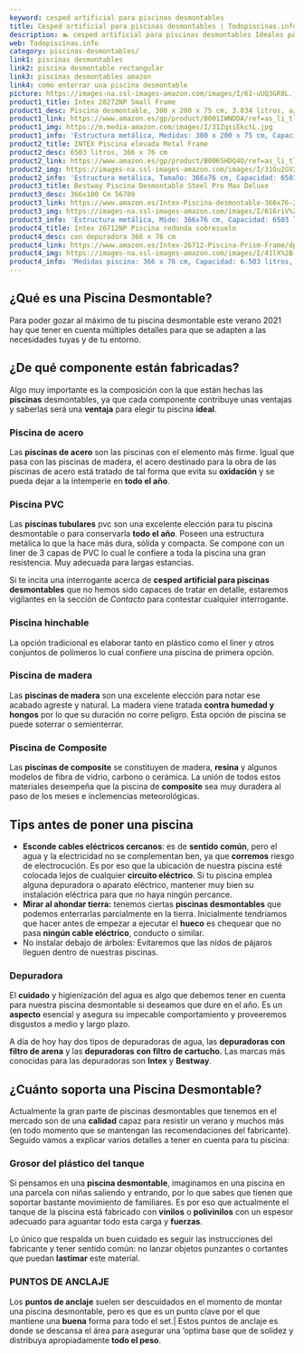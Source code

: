 ```yaml
---
keyword: cesped artificial para piscinas desmontables
title: Cesped artificial para piscinas desmontables | Todopiscinas.info
description: 🏊 cesped artificial para piscinas desmontables Ideales para este verano 2021. Aquí puedes comprar cesped artificial para piscinas desmontables y comparar con otras similares. No dejes escapar cesped artificial para piscinas desmontables a un precio realmente tentador.
web: Todopiscinas.info
category: piscinas-desmontables/
link1: piscinas desmontables
link2: piscina desmontable rectangular
link3: piscinas desmontables amazon
link4: como enterrar una piscina desmontable
picture: https://images-na.ssl-images-amazon.com/images/I/61-uUQ3GR8L.jpg
product1_title: Intex 28272NP Small Frame
product1_desc: Piscina desmontable, 300 x 200 x 75 cm, 3.834 litros, azul
product1_link: https://www.amazon.es/gp/product/B001IWNDDA/ref=as_li_tl?ie=UTF8&camp=3638&creative=24630&creativeASIN=B001IWNDDA&linkCode=as2&tag=todopiscinas0e-21&linkId=25b9d647487c889cb6ef56ed63f50ca1
product1_img: https://m.media-amazon.com/images/I/31ZqsiEkctL.jpg
product1_info: 'Estructura metálica, Medidas: 300 x 200 x 75 cm, Capacidad: 3.834 litros, Para 6 personas (+ 6 años), Fácil montaje, Forma rectangular'
product2_title: INTEX Piscina elevada Metal Frame
product2_desc: 6503 litros, 366 x 76 cm
product2_link: https://www.amazon.es/gp/product/B0065HDQ4O/ref=as_li_tl?ie=UTF8&camp=3638&creative=24630&creativeASIN=B0065HDQ4O&linkCode=as2&tag=todopiscinas0e-21&linkId=ed2430e3ba564d3527ee103df33ed7b3
product2_img: https://images-na.ssl-images-amazon.com/images/I/31Ou2GV2SAL.jpg
product2_info: 'Estructura metálica, Tamaño: 366x76 cm, Capacidad: 6503 litros, Forma circular, De 4 a 7 personas (+6 años)'
product3_title: Bestway Piscina Desmontable Steel Pro Max Deluxe
product3_desc: 366x100 Cm 56709
product3_link: https://www.amazon.es/Intex-Piscina-desmontable-366x76-28210NP/dp/B0065HDQ4O?__mk_es_ES=%C3%85M%C3%85%C5%BD%C3%95%C3%91&crid=25UQGV9HG2INI&dchild=1&keywords=piscinas+desmontables&qid=1615854176&sprefix=piscinas+dem%2Caps%2C201&sr=8-5&linkCode=ll1&tag=todopiscinas0e-21&linkId=34f200977c6cbaab1f3f4d9ac0e64755&language=es_ES&ref_=as_li_ss_tl
product3_img: https://images-na.ssl-images-amazon.com/images/I/616riV%2BiY3L.jpg
product3_info: 'Estructura metálica, Mide: 366x76 cm, Capacidad: 6503 litros, De 4 a 7 personas mayores de 6 años, Forma circular, Tecnología Super-Tough'
product4_title: Intex 26712NP Piscina redonda sobresuelo
product4_desc: con depuradora 366 x 76 cm
product4_link: https://www.amazon.es/Intex-26712-Piscina-Prism-Frame/dp/B07FB823GL?__mk_es_ES=%C3%85M%C3%85%C5%BD%C3%95%C3%91&dchild=1&keywords=piscinas+desmontables+con+depuradora&qid=1615936418&sr=8-5&linkCode=ll1&tag=todopiscinas0e-21&linkId=d98699de7830cd471766fa1daa36de34&language=es_ES&ref_=as_li_ss_tl
product4_img: https://images-na.ssl-images-amazon.com/images/I/41lX%2B-YpibL.jpg
product4_info: 'Medidas piscina: 366 x 76 cm, Capacidad: 6.503 litros, Incluye depuradora de cartucha A, Lona resistente triple capa'
---
```



<stats-list :link1=link1 :link2=link2 :link3=link3 :link4=link4 :category=category></stats-list>
## ¿Qué es una Piscina Desmontable?



Para poder gozar al máximo de tu piscina desmontable este verano 2021 hay que tener en cuenta múltiples detalles para que se adapten a las necesidades tuyas y de tu entorno.


## ¿De qué componente están fabricadas?

Algo muy importante es la composición con la que están hechas las **piscinas** desmontables, ya que cada componente contribuye unas ventajas y saberlas  será una **ventaja** para elegir tu piscina **ideal**.


### Piscina de acero

Las **piscinas de acero** son las piscinas con el elemento más firme. Igual que pasa con las piscinas de madera, el acero destinado para la obra de las piscinas de acero está tratado de tal forma que evita su **oxidación** y se pueda dejar a la intemperie en **todo el año**.


### Piscina  PVC

Las **piscinas tubulares** pvc son una excelente elección para tu piscina desmontable o para conservarla **todo el año**. Poseen una estructura metálica lo que la hace más dura, sólida y compacta. Se compone con un liner de 3 capas de PVC lo cual le confiere a toda la piscina una gran resistencia. Muy adecuada para largas estancias.

Si te incita una interrogante acerca de **cesped artificial para piscinas desmontables** que no hemos sido capaces de tratar en detalle, estaremos vigilantes en la sección de _Contacto_ para contestar cualquier interrogante.


### Piscina hinchable

 La opción tradicional es elaborar tanto en plástico como el liner y otros conjuntos de polímeros lo cual confiere una piscina de primera opción.


### Piscina de madera

Las **piscinas de madera** son una excelente elección para notar ese acabado agreste y natural. La madera viene tratada **contra humedad y hongos** por lo que su duración no corre peligro. Esta opción de piscina se puede soterrar o semienterrar.


### Piscina de Composite

Las **piscinas de composite** se constituyen de madera, **resina** y algunos modelos de fibra de vidrio, carbono o cerámica. La unión de todos estos materiales desempeña que la piscina de **composite** sea muy duradera al paso de los meses e inclemencias meteorológicas.


## Tips antes de poner una piscina



*   **Esconde cables eléctricos cercanos**: es de **sentido común**, pero el agua y la electricidad no se complementan ben, ya que **corremos** riesgo de electrocución. Es por eso que la ubicación de nuestra piscina esté colocada lejos de cualquier **circuito eléctrico**. Si tu piscina emplea alguna depuradora o aparato eléctrico, mantener muy bien su instalación eléctrica para que no haya ningún percance.
*   **Mirar al ahondar tierra:** tenemos ciertas **piscinas desmontables** que podemos enterrarlas parcialmente en la tierra. Inicialmente tendríamos que hacer antes de empezar a ejecutar el **hueco** es chequear que no pasa **ningún cable eléctrico**, conducto o similar.
*   No instalar debajo de árboles: Evitaremos que las nidos de pájaros lleguen dentro de nuestras piscinas.

<external-banner></external-banner>



### Depuradora

El **cuidado** y higienización del agua es algo que debemos tener en cuenta para nuestra piscina desmontable si deseamos que dure en el año. Es un **aspecto** esencial y asegura su impecable comportamiento y proveeremos disgustos a medio y largo plazo.

A día de hoy hay dos tipos de depuradoras de agua, las **depuradoras con filtro de arena** y  las **depuradoras** **con filtro de cartucho.** Las marcas más conocidas para las depuradoras son **Intex** y **Bestway**.


## ¿Cuánto soporta una Piscina Desmontable?

Actualmente la gran parte de piscinas desmontables que tenemos en el mercado son de una **calidad** capaz para resistir un verano y muchos más (en todo momento que se mantengan las recomendaciones del fabricante). Seguido vamos a explicar varios detalles a tener en cuenta para tu piscina:


### Grosor del plástico del tanque

Si pensamos en una **piscina desmontable**, imaginamos en una piscina en una parcela con niñas saliendo y entrando, por lo que sabes que tienen que soportar bastante movimiento de familiares. Es por eso que actualmente el tanque de la piscina está fabricado con **vinilos** o **polivinilos** con un espesor adecuado para aguantar todo esta carga y **fuerzas**.

Lo único que respalda un	 buen cuidado es seguir las instrucciones del fabricante y tener sentido común: no lanzar objetos punzantes o cortantes que puedan **lastimar** este material.


### PUNTOS DE ANCLAJE

Los **puntos de anclaje** suelen ser descuidados en el momento de montar una piscina desmontable, pero  es que es un punto clave por el que mantiene una **buena** forma para todo el set.| Estos puntos de anclaje es donde se descansa el área para asegurar una ’optima base que de solidez y distribuya apropiadamente **todo el peso**.

<brand-panel :title=product1_title :desc=product1_desc :img=product1_img :link=product1_link></brand-panel>